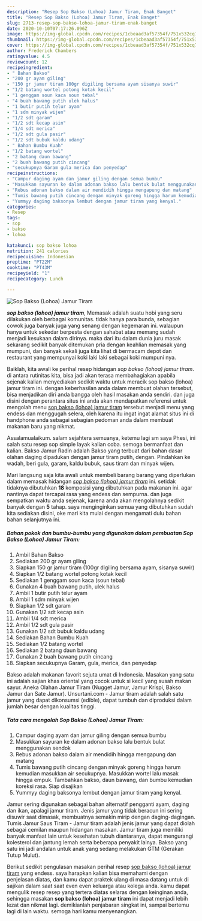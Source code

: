 ```yaml
---
description: "Resep Sop Bakso (Lohoa) Jamur Tiram, Enak Banget"
title: "Resep Sop Bakso (Lohoa) Jamur Tiram, Enak Banget"
slug: 2713-resep-sop-bakso-lohoa-jamur-tiram-enak-banget
date: 2020-10-10T07:17:26.096Z
image: https://img-global.cpcdn.com/recipes/1cbeaad3af57354f/751x532cq70/sop-bakso-lohoa-jamur-tiram-foto-resep-utama.jpg
thumbnail: https://img-global.cpcdn.com/recipes/1cbeaad3af57354f/751x532cq70/sop-bakso-lohoa-jamur-tiram-foto-resep-utama.jpg
cover: https://img-global.cpcdn.com/recipes/1cbeaad3af57354f/751x532cq70/sop-bakso-lohoa-jamur-tiram-foto-resep-utama.jpg
author: Frederick Chambers
ratingvalue: 4.5
reviewcount: 12
recipeingredient:
- " Bahan Bakso"
- "200 gr ayam giling"
- "150 gr jamur tiram 100gr digiling bersama ayam sisanya suwir"
- "1/2 batang wortel potong kotak kecil"
- "1 genggam soun kaca soun tebal"
- "4 buah bawang putih ulek halus"
- "1 butir putih telur ayam"
- "1 sdm minyak wijen"
- "1/2 sdt garam"
- "1/2 sdt kecap asin"
- "1/4 sdt merica"
- "1/2 sdt gula pasir"
- "1/2 sdt bubuk kaldu udang"
- " Bahan Bumbu Kuah"
- "1/2 batang wortel"
- "2 batang daun bawang"
- "2 buah bawang putih cincang"
- "secukupnya Garam gula merica dan penyedap"
recipeinstructions:
- "Campur daging ayam dan jamur giling dengan semua bumbu"
- "Masukkan sayuran ke dalam adonan bakso lalu bentuk bulat menggunakan sendok"
- "Rebus adonan bakso dalam air mendidih hingga mengapung dan matang"
- "Tumis bawang putih cincang dengan minyak goreng hingga harum kemudian masukkan air secukupnya. Masukkan wortel lalu masak hingga empuk. Tambahkan bakso, daun bawang, dan bumbu kemudian koreksi rasa. Siap disajikan"
- "Yummyy daging baksonya lembut dengan jamur tiram yang kenyal."
categories:
- Resep
tags:
- sop
- bakso
- lohoa

katakunci: sop bakso lohoa 
nutrition: 241 calories
recipecuisine: Indonesian
preptime: "PT22M"
cooktime: "PT43M"
recipeyield: "1"
recipecategory: Lunch

---
```



![Sop Bakso (Lohoa) Jamur Tiram](https://img-global.cpcdn.com/recipes/1cbeaad3af57354f/751x532cq70/sop-bakso-lohoa-jamur-tiram-foto-resep-utama.jpg)

<b><i>sop bakso (lohoa) jamur tiram</i></b>, Memasak adalah suatu hobi yang seru dilakukan oleh berbagai komunitas. tidak hanya para bunda, sebagian cowok juga banyak juga yang senang dengan kegemaran ini. walaupun hanya untuk sekedar berpesta dengan sahabat atau memang sudah menjadi kesukaan dalam dirinya. maka dari itu dalam dunia juru masak sekarang sedikit banyak ditemukan pria dengan keahlian memasak yang mumpuni, dan banyak sekali juga kita lihat di bermacam depot dan restaurant yang mempunyai koki laki laki sebagai koki mumpuni nya.

Baiklah, kita awali ke perihal resep hidangan <i>sop bakso (lohoa) jamur tiram</i>. di antara rutinitas kita, bisa jadi akan terasa membahagiakan apabila sejenak kalian menyediakan sedikit waktu untuk meracik sop bakso (lohoa) jamur tiram ini. dengan keberhasilan anda dalam membuat olahan tersebut, bisa menjadikan diri anda bangga oleh hasil masakan anda sendiri. dan juga disini dengan perantara situs ini anda akan mendapatkan referensi untuk mengolah menu <u>sop bakso (lohoa) jamur tiram</u> tersebut menjadi menu yang endess dan menggugah selera, oleh karena itu ingat ingat alamat situs ini di handphone anda sebagai sebagian pedoman anda dalam membuat makanan baru yang nikmat.

Assalamualaikum. salam sejahtera semuanya, ketemu lagi sm saya Phesi, ini salah satu resep sop simple layak kalian coba. semoga bermanfaat dan kalian. Bakso Jamur Radin adalah Bakso yang terbuat dari bahan dasar olahan daging dipadukan dengan jamur tiram putih, dengan. Pindahkan ke wadah, beri gula, garam, kaldu bubuk, saus tiram dan minyak wijen.


Mari langsung saja kita awali untuk membeli barang barang yang diperlukan dalam memasak hidangan <u><i>sop bakso (lohoa) jamur tiram</i></u> ini. setidak tidaknya dibutuhkan <b>18</b> komposisi yang dibutuhkan pada makanan ini. agar nantinya dapat tercapai rasa yang endess dan sempurna. dan juga sempatkan waktu anda sejenak, karena anda akan mengolahnya sedikit banyak dengan <b>5</b> tahap. saya menginginkan semua yang dibutuhkan sudah kita sediakan disini, oke mari kita mulai dengan mengamati dulu bahan bahan selanjutnya ini.

<!--inarticleads1-->

##### Bahan pokok dan bumbu-bumbu yang digunakan dalam pembuatan Sop Bakso (Lohoa) Jamur Tiram:

1. Ambil  Bahan Bakso
1. Sediakan 200 gr ayam giling
1. Siapkan 150 gr jamur tiram (100gr digiling bersama ayam, sisanya suwir)
1. Siapkan 1/2 batang wortel potong kotak kecil
1. Sediakan 1 genggam soun kaca (soun tebal)
1. Gunakan 4 buah bawang putih, ulek halus
1. Ambil 1 butir putih telur ayam
1. Ambil 1 sdm minyak wijen
1. Siapkan 1/2 sdt garam
1. Gunakan 1/2 sdt kecap asin
1. Ambil 1/4 sdt merica
1. Ambil 1/2 sdt gula pasir
1. Gunakan 1/2 sdt bubuk kaldu udang
1. Sediakan  Bahan Bumbu Kuah
1. Sediakan 1/2 batang wortel
1. Sediakan 2 batang daun bawang
1. Gunakan 2 buah bawang putih cincang
1. Siapkan secukupnya Garam, gula, merica, dan penyedap


Bakso adalah makanan favorit sejuta umat di Indonesia. Masakan yang satu ini adalah sajian khas oriental yang cocok untuk si kecil yang susah makan sayur. Aneka Olahan Jamur Tiram (Nugget Jamur, Jamur Krispi, Bakso Jamur dan Sate Jamur). Unsurtani.com - Jamur tiram adalah salah satu jamur yang dapat dikonsumsi (edible), dapat tumbuh dan diproduksi dalam jumlah besar dengan kualitas tinggi. 

<!--inarticleads2-->

##### Tata cara mengolah Sop Bakso (Lohoa) Jamur Tiram:

1. Campur daging ayam dan jamur giling dengan semua bumbu
1. Masukkan sayuran ke dalam adonan bakso lalu bentuk bulat menggunakan sendok
1. Rebus adonan bakso dalam air mendidih hingga mengapung dan matang
1. Tumis bawang putih cincang dengan minyak goreng hingga harum kemudian masukkan air secukupnya. Masukkan wortel lalu masak hingga empuk. Tambahkan bakso, daun bawang, dan bumbu kemudian koreksi rasa. Siap disajikan
1. Yummyy daging baksonya lembut dengan jamur tiram yang kenyal.


Jamur sering digunakan sebagai bahan alternatif pengganti ayam, daging dan ikan, apalagi jamur tiram. Jenis jamur yang tidak beracun ini sering disuwir saat dimasak, membuatnya semakin mirip dengan daging-dagingan. Tumis Jamur Saus Tiram - Jamur tiram adalah jenis jamur yang dapat diolah sebagai cemilan maupun hidangan masakan. Jamur tiram juga memiliki banyak manfaat lain untuk kesehatan tubuh diantaranya, dapat mengurangi kolesterol dan jantung lemah serta beberapa penyakit lainya. Bakso yang satu ini jadi andalan untuk anak yang sedang melakukan GTM (Gerakan Tutup Mulut). 

Berikut sedikit pengulasan masakan perihal resep <u>sop bakso (lohoa) jamur tiram</u> yang endess. saya harapkan kalian bisa memahami dengan penjelasan diatas, dan kamu dapat praktek ulang di masa datang untuk di sajikan dalam saat saat even even keluarga atau kolega anda. kamu dapat mengulik resep resep yang tertera diatas selaras dengan keinginan anda, sehingga masakan <b>sop bakso (lohoa) jamur tiram</b> ini dapat menjadi lebih lezat dan nikmat lagi. demikianlah penjabaran singkat ini, sampai bertemu lagi di lain waktu. semoga hari kamu menyenangkan.
